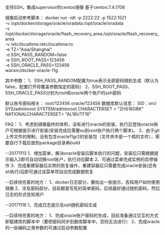 支持SSH，集成supervisor的centos镜像
基于centos:7.4.1708

镜像启动参考脚本：
docker run -idt -p 2222:22 -p 1522:1521 \
 -v /opt/docker/storage/oracle/oradata:/opt/oracle/oradata \
 -v /opt/docker/storage/oracle/flash_recovery_area:/opt/oracle/flash_recovery_area \
 -v /etc/localtime:/etc/localtime:ro \
 -e TZ="Asia/Shanghai" \
 -e SSH_PASS_RANDOM=false \
 -e SSH_ROOT_PASS=123456 \
 -e SSH_ORACLE_PASS=123456 \
 wanxin/docker-oracle-11g

其中参数：
1、SSH_PASS_RANDOM配置为true表示全部密码随机生成（默认为false，配置打开将覆盖参数指定的密码）
2、SSH_ROOT_PASS、SSH_ORACLE_PASS分别为root和oracle两个账户的ssh密码

默认账号密码相关：
root/123456
oracle/123456
数据库默认信息：
SID：orcl
SYS/adminroot
SYSTEM/adminroot
CHARACTERSET = "ZHS16GBK"
NATIONALCHARACTERSET= "AL16UTF16"


FAQ：
1、考虑到镜像最终的体积，没有进行oracle的安装，执行后登陆oracle账户可根据提示进行安装(安装完成后需要su到root账户执行两个脚本)。
2、由于git上传文件的限制，没有包含oracle11gr2的安装包（文件夹中是一个假的文件），需要自行下载后放到package目录再build


--20171113
1、增加菜单，解决oracle安装后脚本执行的问题，安装后只需根据提示输入2即可自动切换root账户，执行对应脚本
2、可通过菜单完成实例的启停操作
3、完成重建容器后实例的恢复操作，重建容器后只需要完成oracle安装(还有sh执行)后即可通过该菜单项自动完成数据恢复

--后续待完善的地方：
1、docker日志部分，要给出一些提示，告知用户如何使用镜像
2、涉及密码部分，目前都是写死的简单密码，后续最好通过随机密码，然后日志的形式告知用户

--20171116
1、完成日志提示及ssh随机密码生成

--后续待完善的地方：
1、完成oracle账户密码的生成，目前准备通过交互的方式卸载建库的脚本中（要把密码同步到删库脚本中，否则无法进行）
2、完成oracle的一些编码之类参数的可通过启动参数配置